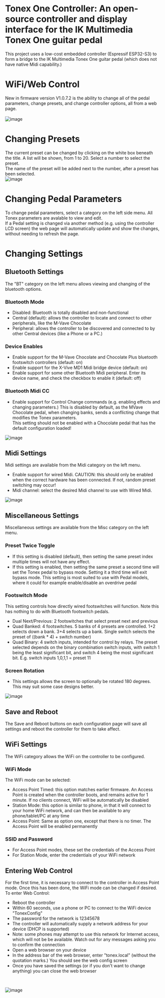 # Tonex One Controller: An open-source controller and display interface for the IK Multimedia Tonex One guitar pedal
This project uses a low-cost embedded controller (Espressif ESP32-S3) to form a bridge to the IK Multimedia Tonex One guitar pedal (which does not have native Midi capability.)

# WiFi/Web Control
New in firmware version V1.0.7.2 is the ability to change all of the pedal parameters, change presets, and change controller options, all from a web page.
<br>
<br>
![image](https://github.com/user-attachments/assets/566d668b-119d-4dda-b6c3-53679e46e0e1)

# Changing Presets
The current preset can be changed by clicking on the white box beneath the title. A list will be shown, from 1 to 20. Select a number to select the preset.
<br>
The name of the preset will be added next to the number, after a preset has been selected.
<br>
![image](https://github.com/user-attachments/assets/d8edaf8c-3304-4ca8-8087-80c1bc6b600f)

# Changing Pedal Parameters
To change pedal parameters, select a category on the left side menu. All Tonex parameters are avalable to view and edit.
<br>
If a Pedal setting is changed via another method (e.g. using the controller LCD screen) the web page will automatically update and show the changes, without needing to refresh the page.

# Changing Settings
## Bluetooth Settings
The "BT" category on the left menu allows viewing and changing of the bluetooth options.<br>
### Bluetooth Mode
- Disabled: Bluetooth is totally disabled and non-functional
- Central (default): allows the controller to locate and connect to other peripherals, like the M-Vave Chocolate
- Peripheral: allows the controller to be discovered and connected to by other Central devices (like a Phone or a PC.)
### Device Enables
- Enable support for the M-Vave Chocolate and Chocolate Plus bluetooth footswitch controllers (default: on)
- Enable support for the X-Vive MD1 Midi bridge device (default: on)
- Enable support for some other Bluetooth Midi peripheral. Enter its device name, and check the checkbox to enable it (default: off)
### Bluetooth Midi CC
- Enable support for Control Change commands (e.g. enabling effects and changing parameters.)
This is disabled by default, as the MVave Chocolate pedal, when changing banks, sends a conflicting change that modifies the Tonex parameters.<br>
This setting should not be enabled with a Chocolate pedal that has the default configuration loaded!

![image](https://github.com/user-attachments/assets/536cde26-02de-43cb-8556-17f7b74b91c9)

## Midi Settings
Midi settings are available from the Midi category on the left menu.
- Enable support for wired Midi. CAUTION: this should only be enabled when the correct hardware has been connected. If not, random preset switching may occur!
- Midi channel: select the desired Midi channel to use with Wired Midi. 

![image](https://github.com/user-attachments/assets/27785718-9d60-4fa3-b114-345a6887faf2)

## Miscellaneous Settings
Miscellaneous settings are available from the Misc category on the left menu.
### Preset Twice Toggle
- If this setting is disabled (default), then setting the same preset index multiple times will not have any effect. <br>
- If this setting is enabled, then setting the same preset a second time will set the Tonex pedal to bypass mode. Setting it a third time will exit bypass mode.
This setting is most suited to use with Pedal models, where it could for example enable/disable an overdrive pedal
### Footswitch Mode
This setting controls how directly wired footswitches will function. Note this has nothing to do with Bluetooth footswitch pedals.
- Dual Next/Previous: 2 footswitches that select preset next and previous
- Quad Banked: 4 footswitches. 5 banks of 4 presets are controlled. 1+2 selects down a bank. 3+4 selects up a bank. Single switch selects the preset of ((bank * 4) + switch number)
- Quad Binary: 4 switch inputs, intended for control by relays. The preset selected depends on the binary combination switch inputs, with switch 1 being the least significant bit, and switch 4 being the most significant bit. E.g. switch inputs 1,0,1,1 = preset 11
### Screen Rotation
- This settings allows the screen to optionally be rotated 180 degrees. This may suit some case designs better.

![image](https://github.com/user-attachments/assets/99d0980a-48a2-4577-ba5f-d60bf652c513)

## Save and Reboot
The Save and Reboot buttons on each configuration page will save all settings and reboot the controller for them to take affect.

## WiFi Settings
The WiFi category allows the WiFi on the controller to be configured.
### WiFi Mode
The WiFi mode can be selected:
- Access Point Timed: this option matches earlier firmware. An Access Point is created when the controller boots, and remains active for 1 minute. If no clients connect, WiFi will be automatically be disabled
- Station Mode: this option is similar to phone, in that it will connect to your home WiFi network, and can then be available to any phone/tablet/PC at any time
- Access Point: Same as option one, except that there is no timer. The Access Point will be enabled permanently

### SSID and Password
- For Access Point modes, these set the credentials of the Access Point
- For Station Mode, enter the credentials of your WiFi network

## Entering Web Control
For the first time, it is necessary to connect to the controller in Access Point mode. Once this has been done, the WiFi mode can be changed if desired.
<br>
To enter Web Control:
- Reboot the controller
- Within 60 seconds, use a phone or PC to connect to the WiFi device "TonexConfig"
- The password for the network is 12345678
- The controller will automatically supply a network address for your device (DHCP is supported)
- Note: some phones may attempt to use this network for Internet access, which will not be be available. Watch out for any messages asking you to confirm the connection
- Open a web browser on your device
- In the address bar of the web browser, enter "tonex.local" (without the quotation marks.) You should see the web config screen
- Once you have saved the settings (or if you don't want to change anything) you can close the web browser
<br>

![image](https://github.com/user-attachments/assets/45b4ab4d-e0ca-4ad8-8ee8-2be48d173d9b)


